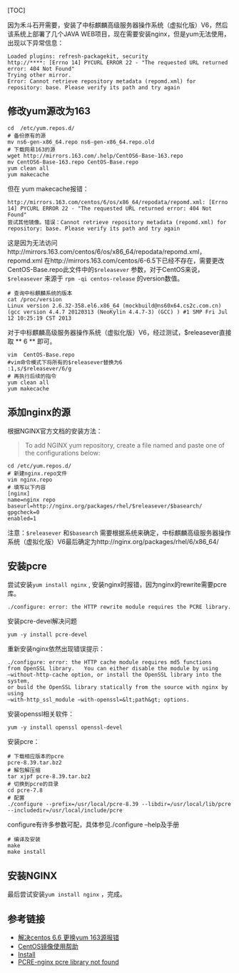 [TOC]

因为禾斗石开需要，安装了中标麒麟高级服务器操作系统（虚拟化版）V6，然后该系统上部署了几个JAVA WEB项目，现在需要安装nginx，但是yum无法使用，出现以下异常信息：

```
Loaded plugins: refresh-packagekit, security
http://****: [Errno 14] PYCURL ERROR 22 - "The requested URL returned error: 404 Not Found"
Trying other mirror.
Error: Cannot retrieve repository metadata (repomd.xml) for repository: base. Please verify its path and try again
```

## 修改yum源改为163
```
cd  /etc/yum.repos.d/
# 备份原有的源
mv ns6-gen-x86_64.repo ns6-gen-x86_64.repo.old
# 下载网易163的源
wget http://mirrors.163.com/.help/CentOS6-Base-163.repo
mv CentOS6-Base-163.repo CentOS-Base.repo
yum clean all
yum makecache
```


但在 yum makecache报错：

```
http://mirrors.163.com/centos/6/os/x86_64/repodata/repomd.xml: [Errno 14] PYCURL ERROR 22 - "The requested URL returned error: 404 Not Found"
尝试其他镜像。错误：Cannot retrieve repository metadata (repomd.xml) for repository: base. Please verify its path and try again
```


这是因为无法访问http://mirrors.163.com/centos/6/os/x86_64/repodata/repomd.xml，repomd.xml 在http://mirrors.163.com/centos/6-6.5下已经不存在，需要更改CentOS-Base.repo此文件中的`$releasever` 参数，对于CentOS来说，`$releasever` 来源于 `rpm -qi centos-release`  的version数值。

```
# 查询中标麒麟系统的版本
cat /proc/version
Linux version 2.6.32-358.el6.x86_64 (mockbuild@ns60x64.cs2c.com.cn) (gcc version 4.4.7 20120313 (NeoKylin 4.4.7-3) (GCC) ) #1 SMP Fri Jul 12 10:25:19 CST 2013
```


对于中标麒麟高级服务器操作系统（虚拟化版）V6，经过测试，$releasever直接取 ** 6 ** 即可。

```
vim  CentOS-Base.repo
#vim命令模式下将所有的$releasever替换为6
:1,s/$releasever/6/g
# 再执行后续的指令
yum clean all
yum makecache
```

## 添加nginx的源
根据NGINX官方文档的安装方法：

> To add NGINX yum repository, create a file named  and paste one of the configurations below:

```shell
cd /etc/yum.repos.d/
# 新建nginx.repo文件
vim nginx.repo
# 填写以下内容
[nginx]
name=nginx repo
baseurl=http://nginx.org/packages/rhel/$releasever/$basearch/
gpgcheck=0
enabled=1
```

注意：`$releasever` 和`$basearch` 需要根据系统来确定，中标麒麟高级服务器操作系统（虚拟化版）V6最后确定为http://nginx.org/packages/rhel/6/x86_64/

## 安装pcre
尝试安装`yum install nginx` , 安装nginx时报错，因为nginx的rewrite需要pcre库。

```
./configure: error: the HTTP rewrite module requires the PCRE library.
```


安装pcre-devel解决问题

```
yum -y install pcre-devel
```


重新安装nginx依然出现错误提示：

```
./configure: error: the HTTP cache module requires md5 functions
from OpenSSL library.   You can either disable the module by using
–without-http-cache option, or install the OpenSSL library into the system,
or build the OpenSSL library statically from the source with nginx by using
–with-http_ssl_module –with-openssl=&lt;path&gt; options.
```


安装openssl相关软件：

```
yum -y install openssl openssl-devel
```


安装pcre：

```
# 下载相应版本的pcre
pcre-8.39.tar.bz2
# 解包解压缩
tar xjpf pcre-8.39.tar.bz2
# 切换到pcre的目录
cd pcre-7.8
# 配置
./configure --prefix=/usr/local/pcre-8.39 --libdir=/usr/local/lib/pcre --includedir=/usr/local/include/pcre
```


configure有许多参数可配，具体参见./configure –help及手册

```
# 编译及安装
make
make install
```

## 安装NGINX

最后尝试安装`yum install nginx` ，完成。

## 参考链接

* [解决centos 6.6 更换yum 163源报错](http://461205160.blog.51cto.com/274918/1739813)
* [CentOS镜像使用帮助](http://mirrors.163.com/.help/centos.html)
* [Install](https://www.nginx.com/resources/wiki/start/topics/tutorials/install/)
* [PCRE-nginx pcre library not found](http://tech.49jie.com/?p=859)